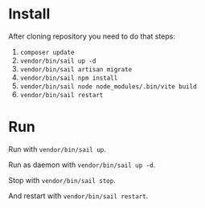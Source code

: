 # Install

After cloning repository you need to do that steps:

1. `composer update`
2. `vendor/bin/sail up -d`
3. `vendor/bin/sail artisan migrate`
4. `vendor/bin/sail npm install`
5. `vendor/bin/sail node node_modules/.bin/vite build`
6. `vendor/bin/sail restart`

# Run

Run with `vendor/bin/sail up`.

Run as daemon with `vendor/bin/sail up -d`.

Stop with `vendor/bin/sail stop`.

And restart with `vendor/bin/sail restart`.
